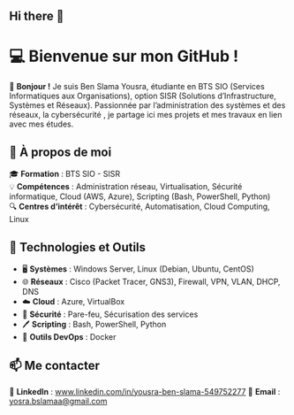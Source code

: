 ## Hi there 👋


# 💻 Bienvenue sur mon GitHub !

👋 **Bonjour !** Je suis Ben Slama Yousra, étudiante en BTS SIO (Services Informatiques aux Organisations), option SISR (Solutions d’Infrastructure, Systèmes et Réseaux). Passionnée par l’administration des systèmes et des réseaux, la cybersécurité , je partage ici mes projets et mes travaux en lien avec mes études.

## 🚀 À propos de moi  
🎓 **Formation** : BTS SIO - SISR  
💡 **Compétences** : Administration réseau, Virtualisation, Sécurité informatique, Cloud (AWS, Azure), Scripting (Bash, PowerShell, Python)  
🔍 **Centres d’intérêt** : Cybersécurité, Automatisation, Cloud Computing, Linux  

## 🔧 Technologies et Outils  
- 🖥️ **Systèmes** : Windows Server, Linux (Debian, Ubuntu, CentOS)  
- 🌐 **Réseaux** : Cisco (Packet Tracer, GNS3), Firewall, VPN, VLAN, DHCP, DNS  
- ☁️ **Cloud** :  Azure, VirtualBox  
- 🔐 **Sécurité** : Pare-feu, Sécurisation des services 
- 🖊️ **Scripting** : Bash, PowerShell, Python  
- 🔧 **Outils DevOps** : Docker

 

## 📫 Me contacter  
💼 **LinkedIn** : www.linkedin.com/in/yousra-ben-slama-549752277 
📧 **Email** : yosra.bslamaa@gmail.com



